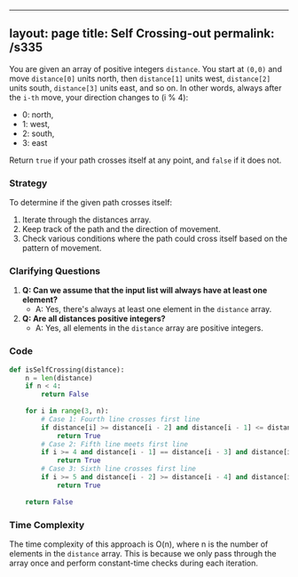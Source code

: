 
---
layout: page
title:  Self Crossing-out
permalink: /s335
---
You are given an array of positive integers `distance`. You start at `(0,0)` and move `distance[0]` units north, then `distance[1]` units west, `distance[2]` units south, `distance[3]` units east, and so on. In other words, always after the `i-th` move, your direction changes to (i % 4):
- 0: north,
- 1: west,
- 2: south,
- 3: east

Return `true` if your path crosses itself at any point, and `false` if it does not.

### Strategy
To determine if the given path crosses itself:
1. Iterate through the distances array.
2. Keep track of the path and the direction of movement.
3. Check various conditions where the path could cross itself based on the pattern of movement.

### Clarifying Questions
1. **Q: Can we assume that the input list will always have at least one element?**
   - A: Yes, there's always at least one element in the `distance` array.
2. **Q: Are all distances positive integers?**
   - A: Yes, all elements in the `distance` array are positive integers.

### Code
```python
def isSelfCrossing(distance):
    n = len(distance)
    if n < 4:
        return False
    
    for i in range(3, n):
        # Case 1: Fourth line crosses first line
        if distance[i] >= distance[i - 2] and distance[i - 1] <= distance[i - 3]:
            return True
        # Case 2: Fifth line meets first line
        if i >= 4 and distance[i - 1] == distance[i - 3] and distance[i] + distance[i - 4] >= distance[i - 2]:
            return True
        # Case 3: Sixth line crosses first line
        if i >= 5 and distance[i - 2] >= distance[i - 4] and distance[i] + distance[i - 4] >= distance[i - 2] and distance[i - 1] <= distance[i - 3] and distance[i - 1] >= distance[i - 3] - distance[i - 5]:
            return True
    
    return False
```

### Time Complexity
The time complexity of this approach is O(n), where n is the number of elements in the `distance` array. This is because we only pass through the array once and perform constant-time checks during each iteration.